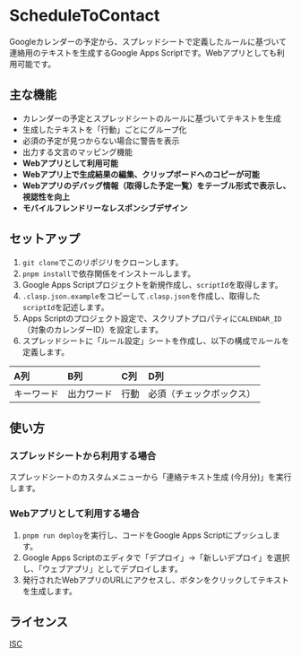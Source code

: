 # ScheduleToContact

Googleカレンダーの予定から、スプレッドシートで定義したルールに基づいて連絡用のテキストを生成するGoogle Apps Scriptです。Webアプリとしても利用可能です。

## 主な機能

- カレンダーの予定とスプレッドシートのルールに基づいてテキストを生成
- 生成したテキストを「行動」ごとにグループ化
- 必須の予定が見つからない場合に警告を表示
- 出力する文言のマッピング機能
- **Webアプリとして利用可能**
- **Webアプリ上で生成結果の編集、クリップボードへのコピーが可能**
- **Webアプリのデバッグ情報（取得した予定一覧）をテーブル形式で表示し、視認性を向上**
- **モバイルフレンドリーなレスポンシブデザイン**

## セットアップ

1.  `git clone`でこのリポジリをクローンします。
2.  `pnpm install`で依存関係をインストールします。
3.  Google Apps Scriptプロジェクトを新規作成し、`scriptId`を取得します。
4.  `.clasp.json.example`をコピーして`.clasp.json`を作成し、取得した`scriptId`を記述します。
5.  Apps Scriptのプロジェクト設定で、スクリプトプロパティに`CALENDAR_ID`（対象のカレンダーID）を設定します。
6.  スプレッドシートに「ルール設定」シートを作成し、以下の構成でルールを定義します。

| A列 | B列 | C列 | D列 |
| :--- | :--- | :--- | :--- |
| キーワード | 出力ワード | 行動 | 必須（チェックボックス） |

## 使い方

### スプレッドシートから利用する場合

スプレッドシートのカスタムメニューから「連絡テキスト生成 (今月分)」を実行します。

### Webアプリとして利用する場合

1.  `pnpm run deploy`を実行し、コードをGoogle Apps Scriptにプッシュします。
2.  Google Apps Scriptのエディタで「デプロイ」->「新しいデプロイ」を選択し、「ウェブアプリ」としてデプロイします。
3.  発行されたWebアプリのURLにアクセスし、ボタンをクリックしてテキストを生成します。

## ライセンス

[ISC](LICENSE)